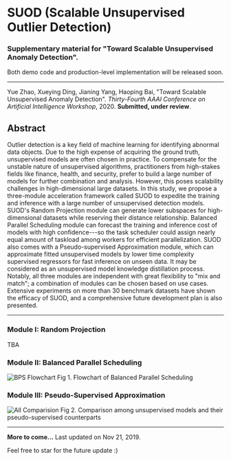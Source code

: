 # SUOD (Scalable Unsupervised Outlier Detection)

### Supplementary material for "Toward Scalable Unsupervised Anomaly Detection". 
Both demo code and production-level implementation will be released soon.

------------
Yue Zhao, Xueying Ding, Jianing Yang, Haoping Bai, "Toward Scalable Unsupervised Anomaly Detection". 
*Thirty-Fourth AAAI Conference on Artificial Intelligence Workshop*, 2020. **Submitted, under review**.


## Abstract

Outlier detection is a key field of machine learning for identifying abnormal data objects. Due to the high expense of acquiring the ground truth, unsupervised models are often chosen in practice. To compensate for the unstable nature of unsupervised algorithms, practitioners from high-stakes fields like finance, health, and security, prefer to build a large number of models for further combination and analysis. However, this poses scalability challenges in high-dimensional large datasets. In this study, we propose a three-module acceleration framework called SUOD to expedite the training and inference with a large number of unsupervised detection models. SUOD's Random Projection module can generate lower subspaces for high-dimensional datasets while reserving their distance relationship. Balanced Parallel Scheduling module can forecast the training and inference cost of models with high confidence---so the task scheduler could assign nearly equal amount of taskload among workers for efficient parallelization. SUOD also comes with a Pseudo-supervised Approximation module, which can approximate fitted unsupervised models by lower time complexity supervised regressors for fast inference on unseen data. It may be considered as an unsupervised model knowledge distillation process. Notably, all three modules are independent with great flexibility to "mix and match"; a combination of modules can be chosen based on use cases. Extensive experiments on more than 30 benchmark datasets have shown the efficacy of SUOD, and a comprehensive future development plan is also presented. 


------------

### Module I: Random Projection

TBA

### Module II: Balanced Parallel Scheduling 

![BPS Flowchart](https://github.com/yzhao062/SUOD/blob/master/figs/flowchart-suod.png "Phase I Flowchart")
Fig 1. Flowchart of Balanced Parallel Scheduling

### Module III: Pseudo-Supervised Approximation

![All Comparision](https://github.com/yzhao062/SUOD/blob/master/figs/ALL.png "Approximation Comparison")
Fig 2. Comparison among unsupervised models and their pseudo-supervised counterparts

------------

**More to come...**
Last updated on Nov 21, 2019.

Feel free to star for the future update :)
